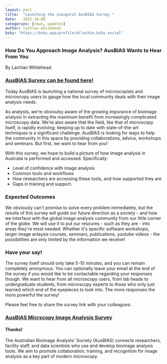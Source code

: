 ```yaml
---
layout: post
title:  "Launching the inaugural AusBIAS Survey "
date:   2025-10-08
categories: [news, updates]
author: lachlan-whitehead
bsky: "https://bsky.app/profile/drlachie.bsky.social"
---
```


### How Do You Approach Image Analysis? AusBIAS Wants to Hear From You
By Lachlan Whitehead.  

### [AusBIAS Survey can be found here!](https://ausbias.org/survey-2025/)

Today AusBIAS is launching a national survey of microscopists and microscopy users to gauge how the local community deals with their image analysis needs. 

As analysts, we're obvioulsy aware of the growing imporance of bioimage analysis in extracting the maximum benefit from increasingly complicated microscopy data. We're also aware that the field, like that of microscopy itself, is rapidly evolving; keeping up to date with state-of-the-art techniques is a significant challenge. AusBIAS is looking for ways to help the community in this space by providing collaborations, advice, workshops and seminars. But first, we want to hear from you! 

With this survey, we hope to build a picture of how image analysis in Australia is performed and accessed. Specifically: 
 - Level of confidence with image analysis
 - Common tools and workflows
 - How researchers are accessing these tools, and how supported they are
 - Gaps in training and support. 

 ### Expected Outcomes

 We obviously can't promise to solve every problem immediately, but the results of this survey will guide our future direction as a society - and how we interface with the global image analysis community from our little corner of the globe. We will use it to put our resoures - such as they are - into areas they're most needed. Whether it's specific software workshops, larger image anlaysis courses, seminars, publications, youtube videos - the possibilities are only limited by the information we receive!

 ### Have your say!
 The survey itself should only take 5-10 minutes, and you can remain completely anonymous. You can optionally leave your email at the end of the survey if you would like to be contactable regarding your responses though. We want to hear from all microscopy users, from lab heads to undergraduate students, from microscopy experts to those who only just learned which end of the eyepieces to look into. The more responses the more powerful the survey!

Please feel free to share the survey link with your colleagues:

### [AusBIAS Micrscopy Image Analysis Survey](https://ausbias.org/survey-2025/)



 #### Thanks!
 The Australian Bioimage Analysts' Society (AusBIAS) connects researchers, facility staff, and data scientists who use and develop bioimage analysis tools. We aim to promote collaboration, training, and recognition for image analysis as a key part of modern microscopy.